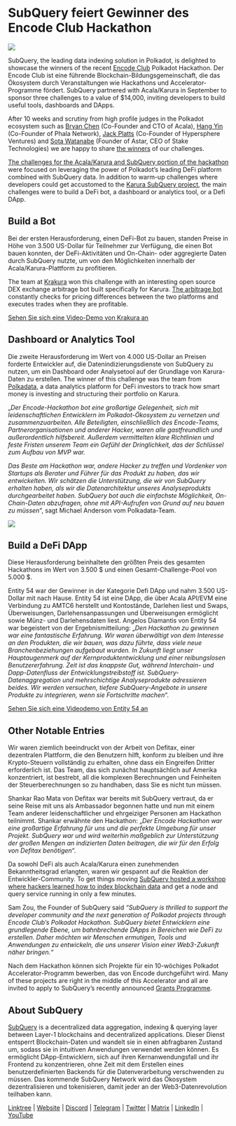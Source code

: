 # SubQuery feiert Gewinner des Encode Club Hackathon

![](https://miro.medium.com/max/1400/1*KSv8qczywRPCEvWXeYiDNA.png)

SubQuery, the leading data indexing solution in Polkadot, is delighted to showcase the winners of the recent [Encode Club](https://www.encode.club/) Polkadot Hackathon. Der Encode Club ist eine führende Blockchain-Bildungsgemeinschaft, die das Ökosystem durch Veranstaltungen wie Hackathons und Accelerator-Programme fördert. SubQuery partnered with Acala/Karura in September to sponsor three challenges to a value of $14,000, inviting developers to build useful tools, dashboards and DApps.

After 10 weeks and scrutiny from high profile judges in the Polkadot ecosystem such as [Bryan Chen](https://twitter.com/XiliangChen) (Co-Founder and CTO of Acala), [Hang Yin](https://twitter.com/bgmshana) (Co-Founder of Phala Network), [Jack Platts](https://twitter.com/jackbplatts) (Co-Founder of Hypersphere Ventures) and [Sota Watanabe](https://twitter.com/WatanabeSota) (Founder of Astar, CEO of Stake Technologies) we are happy to share [the winners](https://medium.com/encode-club/polkadot-hack-finale-prizewinners-and-summary-931627c64d9) of our challenges.

[The challenges for the Acala/Karura and SubQuery portion of the hackathon](https://medium.com/encode-club/polkadot-hack-challenges-7cfeba1a4c0e) were focused on leveraging the power of Polkadot’s leading DeFi platform combined with SubQuery data. In addition to warm-up challenges where developers could get accustomed to the [Karura SubQuery project](https://explorer.subquery.network/subquery/AcalaNetwork/karura), the main challenges were to build a DeFi bot, a dashboard or analytics tool, or a Defi DApp.

## Build a Bot

Bei der ersten Herausforderung, einen DeFi-Bot zu bauen, standen Preise in Höhe von 3.500 US-Dollar für Teilnehmer zur Verfügung, die einen Bot bauen konnten, der DeFi-Aktivitäten und On-Chain- oder aggregierte Daten durch SubQuery nutzte, um von den Möglichkeiten innerhalb der Acala/Karura-Plattform zu profitieren.

The team at [Krakura](https://github.com/houtenbos/krakura-bot) won this challenge with an interesting open source DEX exchange arbitrage bot built specifically for Karura. [The arbitrage bot](https://github.com/houtenbos/krakura-bot) constantly checks for pricing differences between the two platforms and executes trades when they are profitable.

[Sehen Sie sich eine Video-Demo von Krakura an](https://youtu.be/G7TNTzMDijU)

## Dashboard or Analytics Tool

Die zweite Herausforderung im Wert von 4.000 US-Dollar an Preisen forderte Entwickler auf, die Datenindizierungsdienste von SubQuery zu nutzen, um ein Dashboard oder Analysetool auf der Grundlage von Karura-Daten zu erstellen. The winner of this challenge was the team from [Polkadata](https://www.polkadata.xyz/), a data analytics platform for DeFi investors to track how smart money is investing and structuring their portfolio on Karura.

„_Der Encode-Hackathon bot eine großartige Gelegenheit, sich mit leidenschaftlichen Entwicklern im Polkadot-Ökosystem zu vernetzen und zusammenzuarbeiten. Alle Beteiligten, einschließlich des Encode-Teams, Partnerorganisationen und anderer Hacker, waren alle gastfreundlich und außerordentlich hilfsbereit. Außerdem vermittelten klare Richtlinien und feste Fristen unserem Team ein Gefühl der Dringlichkeit, das der Schlüssel zum Aufbau von MVP war._

_Das Beste am Hackathon war, andere Hacker zu treffen und Vordenker von Startups als Berater und Führer für das Produkt zu haben, das wir entwickelten. Wir schätzen die Unterstützung, die wir von SubQuery erhalten haben, als wir die Datenarchitektur unseres Analyseprodukts durchgearbeitet haben. SubQuery bot auch die einfachste Möglichkeit, On-Chain-Daten abzufragen, ohne mit API-Aufrufen von Grund auf neu bauen zu müssen_“, sagt Michael Anderson vom Polkadata-Team.

![](https://miro.medium.com/max/1400/0*o01LCEIOu-FyUOWx)

## Build a DeFi DApp

Diese Herausforderung beinhaltete den größten Preis des gesamten Hackathons im Wert von 3.500 $ und einen Gesamt-Challenge-Pool von 5.000 $.

Entity 54 war der Gewinner in der Kategorie Defi DApp und nahm 3.500 US-Dollar mit nach Hause. Entity 54 ist eine DApp, die über Acala API/EVM eine Verbindung zu AMTC6 herstellt und Kontostände, Darlehen liest und Swaps, Überweisungen, Darlehensanpassungen und Überweisungen ermöglicht sowie Münz- und Darlehensdaten liest. Angelos Diamantis von Entity 54 war begeistert von der Ergebnismitteilung: „_Den Hackathon zu gewinnen war eine fantastische Erfahrung. Wir waren überwältigt von dem Interesse an den Produkten, die wir bauen, was dazu führte, dass viele neue Branchenbeziehungen aufgebaut wurden. In Zukunft liegt unser Hauptaugenmerk auf der Kernproduktentwicklung und einer reibungslosen Benutzererfahrung. Zeit ist das knappste Gut, während Interchain- und Dapp-Datenfluss der Entwicklungstreibstoff ist. SubQuery-Datenaggregation und mehrschichtige Analyseprodukte adressieren beides. Wir werden versuchen, tiefere SubQuery-Angebote in unsere Produkte zu integrieren, wenn sie Fortschritte machen_“.

[Sehen Sie sich eine Videodemo von Entity 54 an](https://youtu.be/fU1BRVOtx2o)

## Other Notable Entries

Wir waren ziemlich beeindruckt von der Arbeit von Defitax, einer dezentralen Plattform, die den Benutzern hilft, konform zu bleiben und ihre Krypto-Steuern vollständig zu erhalten, ohne dass ein Eingreifen Dritter erforderlich ist. Das Team, das sich zunächst hauptsächlich auf Amerika konzentriert, ist bestrebt, all die komplexen Berechnungen und Feinheiten der Steuerberechnungen so zu handhaben, dass Sie es nicht tun müssen.

Shankar Rao Mata von Defitax war bereits mit SubQuery vertraut, da er seine Reise mit uns als Ambassador begonnen hatte und nun mit einem Team anderer leidenschaftlicher und ehrgeiziger Personen am Hackathon teilnimmt. Shankar erwähnte den Hackathon: „_Der Encode Hackathon war eine großartige Erfahrung für uns und die perfekte Umgebung für unser Projekt. SubQuery war und wird weiterhin maßgeblich zur Unterstützung der großen Mengen an indizierten Daten beitragen, die wir für den Erfolg von Defitax benötigen_“.

Da sowohl DeFi als auch Acala/Karura einen zunehmenden Bekanntheitsgrad erlangten, waren wir gespannt auf die Reaktion der Entwickler-Community. To get things moving [SubQuery hosted a workshop where hackers learned how to index blockchain data](https://www.youtube.com/watch?v=QUtWC_LZM8Q) and get a node and query service running in only a few minutes.

Sam Zou, the Founder of SubQuery said _“SubQuery is thrilled to support the developer community and the next generation of Polkadot projects through Encode Club’s Polkadot Hackathon. SubQuery bietet Entwicklern eine grundlegende Ebene, um bahnbrechende DApps in Bereichen wie DeFi zu erstellen. Daher möchten wir Menschen ermutigen, Tools und Anwendungen zu entwickeln, die uns unserer Vision einer Web3-Zukunft näher bringen.“_

Nach dem Hackathon können sich Projekte für ein 10-wöchiges Polkadot Accelerator-Programm bewerben, das von Encode durchgeführt wird. Many of these projects are right in the middle of this Accelerator and all are invited to apply to SubQuery’s recently announced [Grants Programme](https://subquery.network/grants).

## About SubQuery

[SubQuery](https://subquery.network/) is a decentralized data aggregation, indexing & querying layer between Layer-1 blockchains and decentralized applications. Dieser Dienst entsperrt Blockchain-Daten und wandelt sie in einen abfragbaren Zustand um, sodass sie in intuitiven Anwendungen verwendet werden können. Es ermöglicht DApp-Entwicklern, sich auf ihren Kernanwendungsfall und ihr Frontend zu konzentrieren, ohne Zeit mit dem Erstellen eines benutzerdefinierten Backends für die Datenverarbeitung verschwenden zu müssen. Das kommende SubQuery Network wird das Ökosystem dezentralisieren und tokenisieren, damit jeder an der Web3-Datenrevolution teilhaben kann.

[Linktree](https://linktr.ee/subquerynetwork) | [Website](https://subquery.network/) | [Discord](https://discord.com/invite/78zg8aBSMG) | [Telegram](https://t.me/subquerynetwork) | [Twitter](https://twitter.com/subquerynetwork) | [Matrix](https://matrix.to/#/#subquery:matrix.org) | [LinkedIn](https://www.linkedin.com/company/subquery) | [YouTube](https://www.youtube.com/channel/UCi1a6NUUjegcLHDFLr7CqLw)
